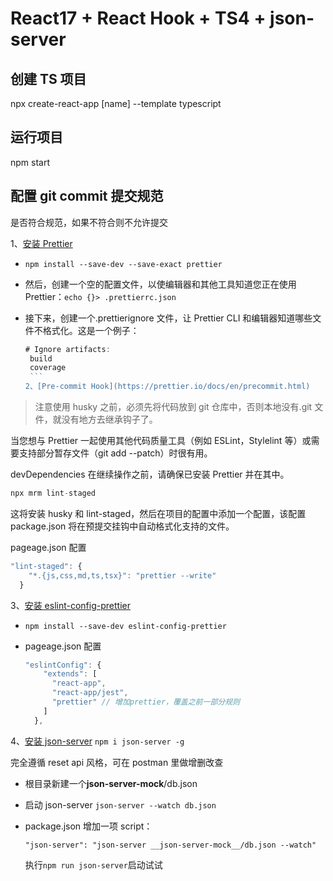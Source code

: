# React17 + React Hook + TS4 + json-server

## 创建 TS 项目

npx create-react-app [name] --template typescript

## 运行项目

npm start

## 配置 git commit 提交规范

是否符合规范，如果不符合则不允许提交

1、[安装 Prettier](https://prettier.io/docs/en/install.html)

- `npm install --save-dev --save-exact prettier`

- 然后，创建一个空的配置文件，以使编辑器和其他工具知道您正在使用 Prettier：`echo {}> .prettierrc.json`

- 接下来，创建一个.prettierignore 文件，让 Prettier CLI 和编辑器知道哪些文件不格式化。这是一个例子：
  ````js
  # Ignore artifacts:
   build
   coverage
   ```
  2、[Pre-commit Hook](https://prettier.io/docs/en/precommit.html)
  ````

> 注意使用 husky 之前，必须先将代码放到 git 仓库中，否则本地没有.git 文件，就没有地方去继承钩子了。

当您想与 Prettier 一起使用其他代码质量工具（例如 ESLint，Stylelint 等）或需要支持部分暂存文件（git add --patch）时很有用。

devDependencies 在继续操作之前，请确保已安装 Prettier 并在其中。

```js
npx mrm lint-staged
```

这将安装 husky 和 lint-staged，然后在项目的配置中添加一个配置，该配置 package.json 将在预提交挂钩中自动格式化支持的文件。

pageage.json 配置

```js
"lint-staged": {
    "*.{js,css,md,ts,tsx}": "prettier --write"
  }
```

3、[安装 eslint-config-prettier](https://github.com/prettier/eslint-config-prettier)

- `npm install --save-dev eslint-config-prettier`

- pageage.json 配置

  ```js
  "eslintConfig": {
      "extends": [
        "react-app",
        "react-app/jest",
        "prettier" // 增加prettier，覆盖之前一部分规则
      ]
    },
  ```

4、[安装 json-server](https://github.com/typicode/json-server)
`npm i json-server -g`

完全遵循 reset api 风格，可在 postman 里做增删改查

- 根目录新建一个**json-server-mock**/db.json
- 启动 json-server `json-server --watch db.json`
- package.json 增加一项 script：

  `"json-server": "json-server __json-server-mock__/db.json --watch"`

  执行`npm run json-server`启动试试
